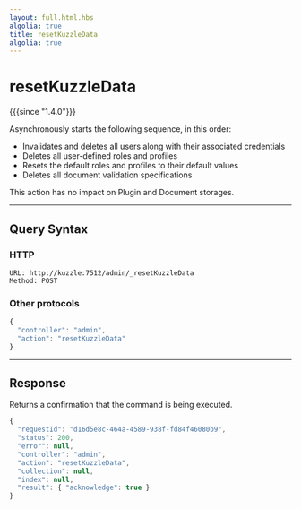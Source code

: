 ```yaml
---
layout: full.html.hbs
algolia: true
title: resetKuzzleData
algolia: true
---
```


# resetKuzzleData

{{{since "1.4.0"}}}

Asynchronously starts the following sequence, in this order:

* Invalidates and deletes all users along with their associated credentials
* Deletes all user-defined roles and profiles
* Resets the default roles and profiles to their default values
* Deletes all document validation specifications

This action has no impact on Plugin and Document storages.

---

## Query Syntax

### HTTP

```http
URL: http://kuzzle:7512/admin/_resetKuzzleData
Method: POST
```

### Other protocols

```js
{
  "controller": "admin",
  "action": "resetKuzzleData"
}
```

---

## Response

Returns a confirmation that the command is being executed.

```js
{
  "requestId": "d16d5e8c-464a-4589-938f-fd84f46080b9",
  "status": 200,
  "error": null,
  "controller": "admin",
  "action": "resetKuzzleData",
  "collection": null,
  "index": null,
  "result": { "acknowledge": true }
}
```
